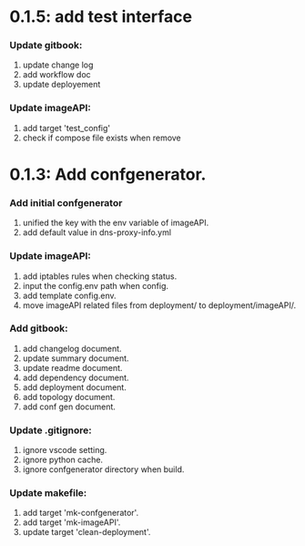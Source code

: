 # 0.1.5: add test interface

### Update gitbook:
1. update change log
2. add workflow doc
3. update deployement

### Update imageAPI:
1. add target 'test_config'
2. check if compose file exists when remove


# 0.1.3: Add confgenerator.

### Add initial confgenerator
1. unified the key with the env variable of imageAPI.
2. add default value in dns-proxy-info.yml

### Update imageAPI:
1. add iptables rules when checking status.
2. input the config.env path when config.
3. add template config.env.
4. move imageAPI related files from deployment/ to deployment/imageAPI/.

### Add gitbook:
1. add changelog document.
2. update summary document.
3. update readme document.
4. add dependency document.
5. add deployment document.
6. add topology document.
7. add conf gen document.

### Update .gitignore:
1. ignore vscode setting.
2. ignore python cache.
3. ignore confgenerator directory when build.


### Update makefile:
1. add target 'mk-confgenerator'.
2. add target 'mk-imageAPI'.
3. update target 'clean-deployment'.

